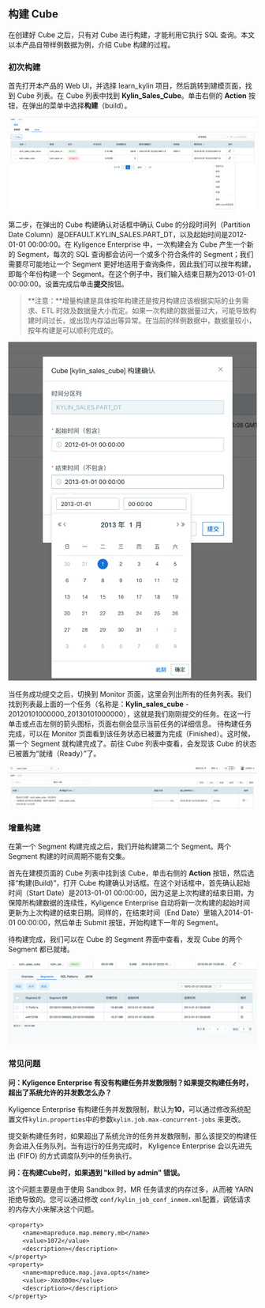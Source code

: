## 构建 Cube

在创建好 Cube 之后，只有对 Cube 进行构建，才能利用它执行 SQL 查询。本文以本产品自带样例数据为例，介绍 Cube 构建的过程。



### 初次构建

首先打开本产品的 Web UI，并选择 learn_kylin 项目，然后跳转到建模页面，找到 Cube 列表。在 Cube 列表中找到 **Kylin_Sales_Cube**。单击右侧的 **Action** 按钮，在弹出的菜单中选择**构建**（build）。

![](images/buildcube_0.png)

第二步，在弹出的 Cube 构建确认对话框中确认 Cube 的分段时间列（Partition Date Column）是DEFAULT.KYLIN_SALES.PART_DT，以及起始时间是2012-01-01 00:00:00。在 Kyligence Enterprise 中，一次构建会为 Cube 产生一个新的 Segment，每次的 SQL 查询都会访问一个或多个符合条件的 Segment；我们需要尽可能地让一个 Segment 更好地适用于查询条件，因此我们可以按年构建，即每个年份构建一个 Segment。在这个例子中，我们输入结束日期为2013-01-01 00:00:00。设置完成后单击**提交**按钮。
> **注意：**增量构建是具体按年构建还是按月构建应该根据实际的业务需求、ETL 时效及数据量大小而定。如果一次构建的数据量过大，可能导致构建时间过长，或出现内存溢出等异常。在当前的样例数据中，数据量较小，按年构建是可以顺利完成的。

![](images/buildcube_1.png)

当任务成功提交之后，切换到 Monitor 页面，这里会列出所有的任务列表。我们找到列表最上面的一个任务（名称是：**Kylin_sales_cube** - 20120101000000_20130101000000），这就是我们刚刚提交的任务。在这一行单击或点击左侧的箭头图标，页面右侧会显示当前任务的详细信息。
待构建任务完成，可以在 Monitor 页面看到该任务状态已被置为完成（Finished）。这时候，第一个 Segment 就构建完成了。前往 Cube 列表中查看，会发现该 Cube 的状态已被置为“就绪（Ready）”了。

![](images/buildcube_2.png)



### 增量构建

在第一个 Segment 构建完成之后，我们开始构建第二个 Segment。两个 Segment 构建的时间周期不能有交集。

首先在建模页面的 Cube 列表中找到该 Cube，单击右侧的 **Action** 按钮，然后选择“构建(Build)”，打开 Cube 构建确认对话框。在这个对话框中，首先确认起始时间（Start Date）是2013-01-01 00:00:00，因为这是上次构建的结束日期，为保障所构建数据的连续性，Kyligence Enterprise 自动将新一次构建的起始时间更新为上次构建的结束日期。同样的，在结束时间（End Date）里输入2014-01-01 00:00:00，然后单击 Submit 按钮，开始构建下一年的 Segment。

待构建完成，我们可以在 Cube 的 Segment 界面中查看，发现 Cube 的两个 Segment 都已就绪。

![](images/buildcube_3.png)



### 常见问题

**问：Kyligence Enterprise 有没有构建任务并发数限制？如果提交构建任务时，超出了系统允许的并发数怎么办？**

Kyligence Enterprise 有构建任务并发数限制，默认为**10**，可以通过修改系统配置文件`kylin.properties`中的参数`kylin.job.max-concurrent-jobs` 来更改。

提交新构建任务时，如果超出了系统允许的任务并发数限制，那么该提交的构建任务会进入任务队列。当有运行的任务完成时， Kyligence Enterprise 会以先进先出 (FIFO) 的方式调度队列中的任务执行。

**问：在构建Cube时，如果遇到 "killed by admin" 错误。**

这个问题主要是由于使用 Sandbox 时，MR 任务请求的内存过多，从而被 YARN 拒绝导致的。您可以通过修改 `conf/kylin_job_conf_inmem.xml`配置，调低请求的内存大小来解决这个问题。

```properties
<property>
	<name>mapreduce.map.memory.mb</name>
	<value>1072</value>
	<description></description>
</property>
<property>
    <name>mapreduce.map.java.opts</name>
    <value>-Xmx800m</value>
    <description></description>
</property>
```

